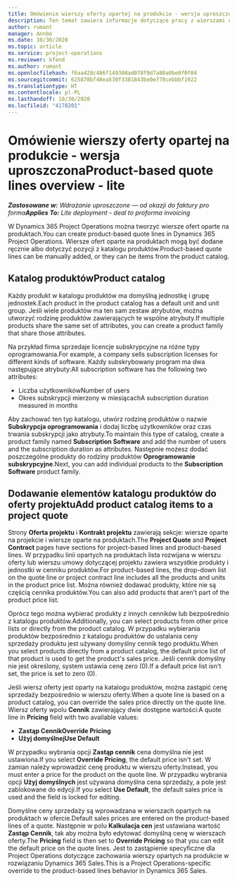 ```yaml
---
title: Omówienie wierszy oferty opartej na produkcie - wersja uproszczona
description: Ten temat zawiera informacje dotyczące pracy z wierszami ofert opartymi na produktach.
author: rumant
manager: Annbe
ms.date: 10/30/2020
ms.topic: article
ms.service: project-operations
ms.reviewer: kfend
ms.author: rumant
ms.openlocfilehash: f6aa428c486f149308ad078f9d7a80a0be0f0f04
ms.sourcegitcommit: 625878bf48ea530f3381843be0e778cebbbf1922
ms.translationtype: HT
ms.contentlocale: pl-PL
ms.lasthandoff: 10/30/2020
ms.locfileid: "4178201"
---
```

# <a name="product-based-quote-lines-overview---lite"></a><span data-ttu-id="12162-103">Omówienie wierszy oferty opartej na produkcie - wersja uproszczona</span><span class="sxs-lookup"><span data-stu-id="12162-103">Product-based quote lines overview - lite</span></span>

<span data-ttu-id="12162-104">_**Zastosowane w:** Wdrażanie uproszczone — od okazji do faktury pro forma_</span><span class="sxs-lookup"><span data-stu-id="12162-104">_**Applies To:** Lite deployment - deal to proforma invoicing_</span></span>

<span data-ttu-id="12162-105">W Dynamics 365 Project Operations można tworzyć wiersze ofert oparte na produktach.</span><span class="sxs-lookup"><span data-stu-id="12162-105">You can create product-based quote lines in Dynamics 365 Project Operations.</span></span> <span data-ttu-id="12162-106">Wiersze ofert oparte na produktach mogą być dodane ręcznie albo dotyczyć pozycji z katalogu produktów.</span><span class="sxs-lookup"><span data-stu-id="12162-106">Product-based quote lines can be manually added, or they can be items from the product catalog.</span></span>

## <a name="product-catalog"></a><span data-ttu-id="12162-107">Katalog produktów</span><span class="sxs-lookup"><span data-stu-id="12162-107">Product catalog</span></span>

<span data-ttu-id="12162-108">Każdy produkt w katalogu produktów ma domyślną jednostkę i grupę jednostek.</span><span class="sxs-lookup"><span data-stu-id="12162-108">Each product in the product catalog has a default unit and unit group.</span></span> <span data-ttu-id="12162-109">Jeśli wiele produktów ma ten sam zestaw atrybutów, można utworzyć rodzinę produktów zawierających te wspólne atrybuty.</span><span class="sxs-lookup"><span data-stu-id="12162-109">If multiple products share the same set of attributes, you can create a product family that share those attributes.</span></span> 

<span data-ttu-id="12162-110">Na przykład firma sprzedaje licencje subskrypcyjne na różne typy oprogramowania.</span><span class="sxs-lookup"><span data-stu-id="12162-110">For example, a company sells subscription licenses for different kinds of software.</span></span> <span data-ttu-id="12162-111">Każdy subskrybowany program ma dwa następujące atrybuty:</span><span class="sxs-lookup"><span data-stu-id="12162-111">All subscription software has the following two attributes:</span></span>

- <span data-ttu-id="12162-112">Liczba użytkowników</span><span class="sxs-lookup"><span data-stu-id="12162-112">Number of users</span></span>
- <span data-ttu-id="12162-113">Okres subskrypcji mierzony w miesiącach</span><span class="sxs-lookup"><span data-stu-id="12162-113">A subscription duration measured in months</span></span>

<span data-ttu-id="12162-114">Aby zachować ten typ katalogu, utwórz rodzinę produktów o nazwie **Subskrypcja oprogramowania** i dodaj liczbę użytkowników oraz czas trwania subskrypcji jako atrybuty.</span><span class="sxs-lookup"><span data-stu-id="12162-114">To maintain this type of catalog, create a product family named **Subscription Software** and add the number of users and the subscription duration as attributes.</span></span> <span data-ttu-id="12162-115">Następnie możesz dodać poszczególne produkty do rodziny produktów **Oprogramowanie subskrypcyjne**.</span><span class="sxs-lookup"><span data-stu-id="12162-115">Next, you can add individual products to the **Subscription Software** product family.</span></span>

## <a name="add-product-catalog-items-to-a-project-quote"></a><span data-ttu-id="12162-116">Dodawanie elementów katalogu produktów do oferty projektu</span><span class="sxs-lookup"><span data-stu-id="12162-116">Add product catalog items to a project quote</span></span>

<span data-ttu-id="12162-117">Strony **Oferta projektu** i **Kontrakt projektu** zawierają sekcje: wiersze oparte na projekcie i wiersze oparte na produktach.</span><span class="sxs-lookup"><span data-stu-id="12162-117">The **Project Quote** and **Project Contract** pages have sections for project-based lines and product-based lines.</span></span> <span data-ttu-id="12162-118">W przypadku linii opartych na produktach lista rozwijana w wierszu oferty lub wierszu umowy dotyczącej projektu zawiera wszystkie produkty i jednostki w cenniku produktów.</span><span class="sxs-lookup"><span data-stu-id="12162-118">For product-based lines, the drop-down list on the quote line or project contract line includes all the products and units in the product price list.</span></span> <span data-ttu-id="12162-119">Można również dodawać produkty, które nie są częścią cennika produktów.</span><span class="sxs-lookup"><span data-stu-id="12162-119">You can also add products that aren't part of the product price list.</span></span>

<span data-ttu-id="12162-120">Oprócz tego można wybierać produkty z innych cenników lub bezpośrednio z katalogu produktów.</span><span class="sxs-lookup"><span data-stu-id="12162-120">Additionally, you can select products from other price lists or directly from the product catalog.</span></span> <span data-ttu-id="12162-121">W przypadku wybierania produktów bezpośrednio z katalogu produktów do ustalania ceny sprzedaży produktu jest używany domyślny cennik tego produktu.</span><span class="sxs-lookup"><span data-stu-id="12162-121">When you select products directly from a product catalog, the default price list of that product is used to get the product's sales price.</span></span> <span data-ttu-id="12162-122">Jeśli cennik domyślny nie jest określony, system ustawia cenę zero (0).</span><span class="sxs-lookup"><span data-stu-id="12162-122">If a default price list isn't set, the price is set to zero (0).</span></span>

<span data-ttu-id="12162-123">Jeśli wiersz oferty jest oparty na katalogu produktów, można zastąpić cenę sprzedaży bezpośrednio w wierszu oferty.</span><span class="sxs-lookup"><span data-stu-id="12162-123">When a quote line is based on a product catalog, you can override the sales price directly on the quote line.</span></span> <span data-ttu-id="12162-124">Wiersz oferty wpolu **Cennik** zawierający dwie dostępne wartości:</span><span class="sxs-lookup"><span data-stu-id="12162-124">A quote line in **Pricing** field with two available values:</span></span>

- <span data-ttu-id="12162-125">**Zastąp Cennik**</span><span class="sxs-lookup"><span data-stu-id="12162-125">**Override Pricing**</span></span>
- <span data-ttu-id="12162-126">**Użyj domyślnej**</span><span class="sxs-lookup"><span data-stu-id="12162-126">**Use Default**</span></span>

<span data-ttu-id="12162-127">W przypadku wybrania opcji **Zastąp cennik** cena domyślna nie jest ustawiona.</span><span class="sxs-lookup"><span data-stu-id="12162-127">If you select **Override Pricing**, the default price isn't set.</span></span> <span data-ttu-id="12162-128">W zamian należy wprowadzić cenę produktu w wierszu oferty.</span><span class="sxs-lookup"><span data-stu-id="12162-128">Instead, you must enter a price for the product on the quote line.</span></span> <span data-ttu-id="12162-129">W przypadku wybrania opcji **Użyj domyślnych** jest używana domyślna cena sprzedaży, a pole jest zablokowane do edycji.</span><span class="sxs-lookup"><span data-stu-id="12162-129">If you select **Use Default**, the default sales price is used and the field is locked for editing.</span></span>

<span data-ttu-id="12162-130">Domyślne ceny sprzedaży są wprowadzana w wierszach opartych na produktach w ofercie.</span><span class="sxs-lookup"><span data-stu-id="12162-130">Default sales prices are entered on the product-based lines of a quote.</span></span> <span data-ttu-id="12162-131">Następnie w polu **Kalkulacja cen** jest ustawiana wartość **Zastąp Cennik**, tak aby można było edytować domyślną cenę w wierszach oferty.</span><span class="sxs-lookup"><span data-stu-id="12162-131">The **Pricing** field is then set to **Override Pricing** so that you can edit the default price on the quote lines.</span></span> <span data-ttu-id="12162-132">Jest to zastąpienie specyficzne dla Project Operations dotyczące zachowania wierszy opartych na produkcie w rozwiązaniu Dynamics 365 Sales.</span><span class="sxs-lookup"><span data-stu-id="12162-132">This is a Project Operations-specific override to the product-based lines behavior in Dynamics 365 Sales.</span></span>
